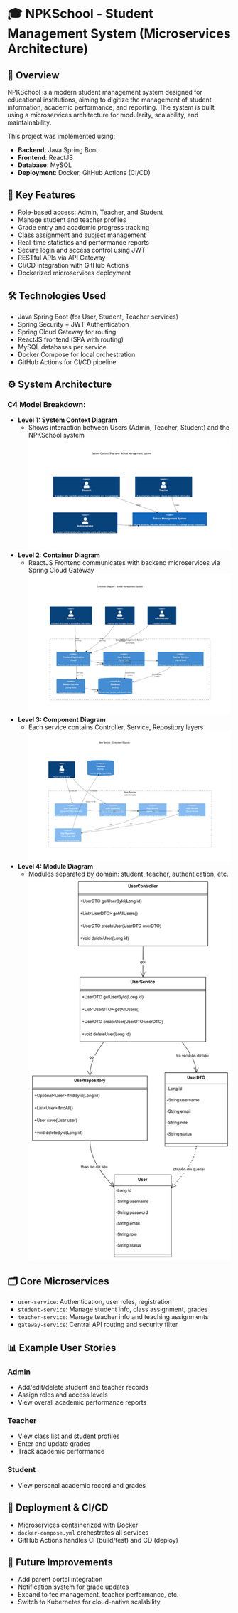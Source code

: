 # 🎓 NPKSchool - Student Management System (Microservices Architecture)

## 📌 Overview
NPKSchool is a modern student management system designed for educational institutions, aiming to digitize the management of student information, academic performance, and reporting. The system is built using a microservices architecture for modularity, scalability, and maintainability.

This project was implemented using:
- **Backend**: Java Spring Boot
- **Frontend**: ReactJS
- **Database**: MySQL
- **Deployment**: Docker, GitHub Actions (CI/CD)

## 🧩 Key Features
- Role-based access: Admin, Teacher, and Student
- Manage student and teacher profiles
- Grade entry and academic progress tracking
- Class assignment and subject management
- Real-time statistics and performance reports
- Secure login and access control using JWT
- RESTful APIs via API Gateway
- CI/CD integration with GitHub Actions
- Dockerized microservices deployment

## 🛠 Technologies Used
- Java Spring Boot (for User, Student, Teacher services)
- Spring Security + JWT Authentication
- Spring Cloud Gateway for routing
- ReactJS frontend (SPA with routing)
- MySQL databases per service
- Docker Compose for local orchestration
- GitHub Actions for CI/CD pipeline

## ⚙️ System Architecture

### C4 Model Breakdown:
- **Level 1: System Context Diagram**
  - Shows interaction between Users (Admin, Teacher, Student) and the NPKSchool system
  ![System Context Diagram](./assets/SystemContextDiagram.png)
- **Level 2: Container Diagram**
  - ReactJS Frontend communicates with backend microservices via Spring Cloud Gateway
  ![Container Diagram](./assets/Container%20Diagram.png)
- **Level 3: Component Diagram**
  - Each service contains Controller, Service, Repository layers
  ![Component Diagram](./assets/UserComponentDiagram.png)
- **Level 4: Module Diagram**
  - Modules separated by domain: student, teacher, authentication, etc.
  ![Module Diagram](./assets/ModuleDiagram.png)

## 🗂 Core Microservices
- `user-service`: Authentication, user roles, registration
- `student-service`: Manage student info, class assignment, grades
- `teacher-service`: Manage teacher info and teaching assignments
- `gateway-service`: Central API routing and security filter

## 📊 Example User Stories

### Admin
- Add/edit/delete student and teacher records
- Assign roles and access levels
- View overall academic performance reports

### Teacher
- View class list and student profiles
- Enter and update grades
- Track academic performance

### Student
- View personal academic record and grades

## 🚀 Deployment & CI/CD
- Microservices containerized with Docker
- `docker-compose.yml` orchestrates all services
- GitHub Actions handles CI (build/test) and CD (deploy)

## 🧠 Future Improvements
- Add parent portal integration
- Notification system for grade updates
- Expand to fee management, teacher performance, etc.
- Switch to Kubernetes for cloud-native scalability

